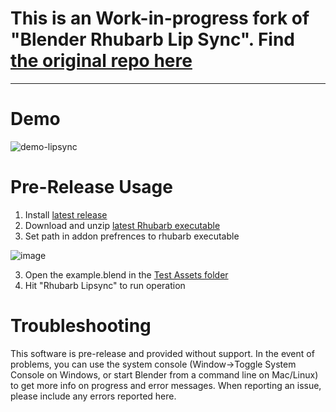 # This is an Work-in-progress fork of "Blender Rhubarb Lip Sync". Find [the original repo here](https://github.com/scaredyfish/blender-rhubarb-lipsync)


---------------------------------------
# Demo
![demo-lipsync](https://user-images.githubusercontent.com/86638335/169669257-d6651fe3-252b-4127-ad55-07c7b1283bdc.gif)


# Pre-Release Usage

1. Install [latest release](https://github.com/NickTiny/blender-rhubarb-lipsync/releases/download/v4.0.0/blender-rhubarb-lipsync.4.0.0-ALPHA-Win10.zip)
2. Download and unzip [latest Rhubarb executable](https://github.com/DanielSWolf/rhubarb-lip-sync/releases)
4. Set path in addon prefrences to rhubarb executable 

![image](https://user-images.githubusercontent.com/86638335/168449671-e38c26f1-4823-44ad-8898-d1b81b03e7d3.png)

3. Open the example.blend in the [Test Assets folder](https://github.com/NickTiny/blender-rhubarb-lipsync/tree/master/Test-Assets)
4. Hit "Rhubarb Lipsync" to run operation


# Troubleshooting
This software is pre-release and provided without support. In the event of problems, you can use the system console (Window->Toggle System Console on Windows, or start Blender from a command line on Mac/Linux) to get more info on progress and error messages. When reporting an issue, please include any errors reported here.
